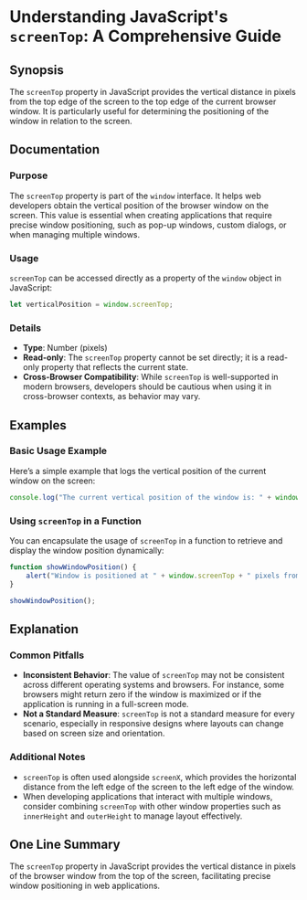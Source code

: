 <!--
Meta Description: # Understanding JavaScript's `screenTop`: A Comprehensive Guide ## Synopsis The `screenTop` property in JavaScript provides the vertical distance in p...
Meta Keywords: window, screentop, screen, javascript, property
-->

# Understanding JavaScript's `screenTop`: A Comprehensive Guide

## Synopsis
The `screenTop` property in JavaScript provides the vertical distance in pixels from the top edge of the screen to the top edge of the current browser window. It is particularly useful for determining the positioning of the window in relation to the screen.

## Documentation

### Purpose
The `screenTop` property is part of the `window` interface. It helps web developers obtain the vertical position of the browser window on the screen. This value is essential when creating applications that require precise window positioning, such as pop-up windows, custom dialogs, or when managing multiple windows.

### Usage
`screenTop` can be accessed directly as a property of the `window` object in JavaScript:

```javascript
let verticalPosition = window.screenTop;
```

### Details
- **Type**: Number (pixels)
- **Read-only**: The `screenTop` property cannot be set directly; it is a read-only property that reflects the current state.
- **Cross-Browser Compatibility**: While `screenTop` is well-supported in modern browsers, developers should be cautious when using it in cross-browser contexts, as behavior may vary.

## Examples

### Basic Usage Example
Here’s a simple example that logs the vertical position of the current window on the screen:

```javascript
console.log("The current vertical position of the window is: " + window.screenTop + " pixels.");
```

### Using `screenTop` in a Function
You can encapsulate the usage of `screenTop` in a function to retrieve and display the window position dynamically:

```javascript
function showWindowPosition() {
    alert("Window is positioned at " + window.screenTop + " pixels from the top of the screen.");
}

showWindowPosition();
```

## Explanation
### Common Pitfalls
- **Inconsistent Behavior**: The value of `screenTop` may not be consistent across different operating systems and browsers. For instance, some browsers might return zero if the window is maximized or if the application is running in a full-screen mode.
- **Not a Standard Measure**: `screenTop` is not a standard measure for every scenario, especially in responsive designs where layouts can change based on screen size and orientation.

### Additional Notes
- `screenTop` is often used alongside `screenX`, which provides the horizontal distance from the left edge of the screen to the left edge of the window.
- When developing applications that interact with multiple windows, consider combining `screenTop` with other window properties such as `innerHeight` and `outerHeight` to manage layout effectively.

## One Line Summary
The `screenTop` property in JavaScript provides the vertical distance in pixels of the browser window from the top of the screen, facilitating precise window positioning in web applications.